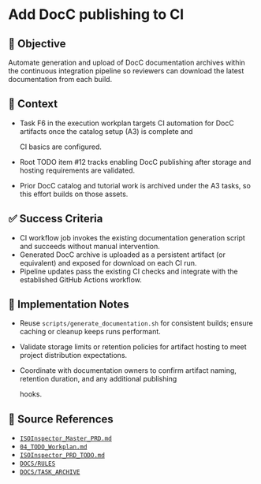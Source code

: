 # Add DocC publishing to CI

## 🎯 Objective

Automate generation and upload of DocC documentation archives within the continuous integration pipeline so reviewers
can download the latest documentation from each build.

## 🧩 Context

- Task F6 in the execution workplan targets CI automation for DocC artifacts once the catalog setup (A3) is complete and

  CI basics are configured.

- Root TODO item #12 tracks enabling DocC publishing after storage and hosting requirements are validated.
- Prior DocC catalog and tutorial work is archived under the A3 tasks, so this effort builds on those assets.

## ✅ Success Criteria

- CI workflow job invokes the existing documentation generation script and succeeds without manual intervention.
- Generated DocC archive is uploaded as a persistent artifact (or equivalent) and exposed for download on each CI run.
- Pipeline updates pass the existing CI checks and integrate with the established GitHub Actions workflow.

## 🔧 Implementation Notes

- Reuse `scripts/generate_documentation.sh` for consistent builds; ensure caching or cleanup keeps runs performant.
- Validate storage limits or retention policies for artifact hosting to meet project distribution expectations.
- Coordinate with documentation owners to confirm artifact naming, retention duration, and any additional publishing

  hooks.

## 🧠 Source References

- [`ISOInspector_Master_PRD.md`](../AI/ISOViewer/ISOInspector_PRD_Full/ISOInspector_Master_PRD.md)
- [`04_TODO_Workplan.md`](../AI/ISOInspector_Execution_Guide/04_TODO_Workplan.md)
- [`ISOInspector_PRD_TODO.md`](../AI/ISOViewer/ISOInspector_PRD_TODO.md)
- [`DOCS/RULES`](../RULES)
- [`DOCS/TASK_ARCHIVE`](../TASK_ARCHIVE)
